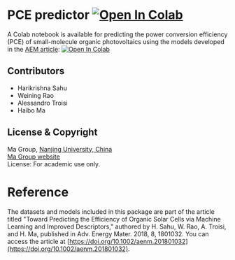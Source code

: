 # PCE predictor [![Open In Colab](https://colab.research.google.com/assets/colab-badge.svg)][1]
A Colab notebook is available for predicting the power conversion efficiency (PCE) of small-molecule organic photovoltaics using the models developed in the [AEM article](https://doi.org/10.1002/aenm.201801032): [![Open In Colab](https://colab.research.google.com/assets/colab-badge.svg)][1]

## Contributors
* Harikrishna Sahu
* Weining Rao
* Alessandro Troisi
* Haibo Ma

## License & Copyright
Ma Group, [Nanjing University, China](https://www.nju.edu.cn/en/)\
[Ma Group website](https://quantum-chemistry-cn.com)\
License: For academic use only.


# Reference
The datasets and models included in this package are part of the article titled "Toward Predicting the Efficiency of Organic Solar Cells via Machine Learning and Improved Descriptors," authored by H. Sahu, W. Rao, A. Troisi, and H. Ma, published in Adv. Energy Mater. 2018, 8, 1801032. You can access the article at [https://doi.org/10.1002/aenm.201801032](https://doi.org/10.1002/aenm.201801032).

[1]: https://colab.research.google.com/github/harikrishna-chem/opv_aem_2018/blob/main/predict.ipynb

